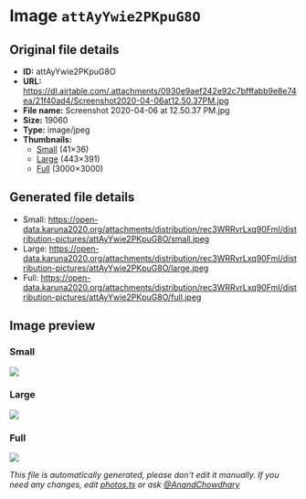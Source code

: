 # Image `attAyYwie2PKpuG8O`

## Original file details

- **ID:** attAyYwie2PKpuG8O
- **URL:** https://dl.airtable.com/.attachments/0930e9aef242e92c7bfffabb9e8e74ea/21f40ad4/Screenshot2020-04-06at12.50.37PM.jpg
- **File name:** Screenshot 2020-04-06 at 12.50.37 PM.jpg
- **Size:** 19060
- **Type:** image/jpeg
- **Thumbnails:**
  - [Small](https://dl.airtable.com/.attachmentThumbnails/315642bc133d9fcf67dc2ad64a2afd8f/2eb9e8b8) (41×36)
  - [Large](https://dl.airtable.com/.attachmentThumbnails/363ed7714b57f2de605d4c121c1dc938/187b60f7) (443×391)
  - [Full](https://dl.airtable.com/.attachmentThumbnails/a5bb45d623ddc4ae353b1101b27e5a15/053878d3) (3000×3000)

## Generated file details

- Small: https://open-data.karuna2020.org/attachments/distribution/rec3WRRvrLxq90FmI/distribution-pictures/attAyYwie2PKpuG8O/small.jpeg
- Large: https://open-data.karuna2020.org/attachments/distribution/rec3WRRvrLxq90FmI/distribution-pictures/attAyYwie2PKpuG8O/large.jpeg
- Full: https://open-data.karuna2020.org/attachments/distribution/rec3WRRvrLxq90FmI/distribution-pictures/attAyYwie2PKpuG8O/full.jpeg

## Image preview

### Small

![](https://open-data.karuna2020.org/attachments/distribution/rec3WRRvrLxq90FmI/distribution-pictures/attAyYwie2PKpuG8O/small.jpeg)

### Large

![](https://open-data.karuna2020.org/attachments/distribution/rec3WRRvrLxq90FmI/distribution-pictures/attAyYwie2PKpuG8O/large.jpeg)

### Full

![](https://open-data.karuna2020.org/attachments/distribution/rec3WRRvrLxq90FmI/distribution-pictures/attAyYwie2PKpuG8O/full.jpeg)

_This file is automatically generated, please don't edit it manually. If you need any changes, edit [photos.ts](/photos.ts) or ask [@AnandChowdhary](https://github.com/AnandChowdhary)_
